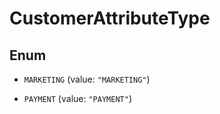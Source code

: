 

# CustomerAttributeType

## Enum


* `MARKETING` (value: `"MARKETING"`)

* `PAYMENT` (value: `"PAYMENT"`)



